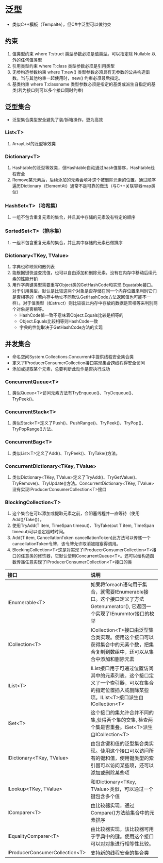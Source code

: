# 泛型

* 类似C++模板（Tempalte），但C#中泛型可以做约束

## 约束

1. 值类型约束 where T:struct 类型参数必须是值类型。可以指定除 Nullable 以外的任何值类型
2. 引用类型约束 where T:class 类型参数必须是引用类型
3. 无参构造参数约束 where T:new() 类型参数必须具有无参数的公共构造函数。当与其他约束一起使用时，new() 约束必须最后指定。
4. 基类约束 where T:classname 类型参数必须是指定的基类或派生自指定的基类(若为接口则可以多个接口同时约束)

## 泛型集合
* 泛型集合类型安全避免了装/拆箱操作，更为高效
### List&lt;T&gt;
1. ArrayList的泛型等效类
### Dictionary&lt;T&gt;
1. Hashtable的泛型等效类，但Hashtable自动通过hash值排序，Hashtable线程安全
2. Remove某元素后，后续添加的元素会填补这个被删除元素的位置。通过顺序遍历Dictionary（ElementAt）通常不是可靠的做法（与C++关联容器map类似）
### HashSet&lt;T&gt;（哈希集）
1. 一组不包含重复元素的集合，并且其中存储的元素没有特定的顺序
### SortedSet&lt;T&gt;（排序集）
1. 一组不包含重复元素的集合，并且其中存储的元素已做排序
### Dictionary<TKey, TValue>
1. 字典也称映照和散列表
2. 能根据键快速查找值，也可以自由添加和删除元素。没有在内存中移动后续元素的性能开销
3. 用作字典键类型需要重写Object类的GetHashCode和实现IEquatable接口。对于引用类型，默认是比较这两个对象是否存储在同一个内存位置来判别它们是否相等的（若内存中地址不同默认GetHashCode方法返回值也可能不一样）。对于值类型（如struct）则比较彼此内存中存放的数据是否相等来判别两个对象是否相等。
    * HashCode值一致不意味着Object.Equals比较是相等的
    * Object.Equals比较相等则HashCode一致
    * 字典的性能取决于GetHashCode方法的实现

## 并发集合
* 命名空间System.Collections.Concurrent中提供线程安全集合类
* 定义了IProducerConsumerCollection<T>接口实现集合跨线程得安全访问
* 添加或提取某个元素，总要判断此动作是否执行成功

### ConcurrentQueue&lt;T&gt; 
1. 类似Queue&lt;T&gt;访问元素方法有TryEnqueue()、TryDequeue()、TryPeek()。
### ConcurrentStack&lt;T&gt;
1. 类似Stack&lt;T&gt;定义了Push()、PushRange()、TryPeek()、TryPop()、TryPopRange()方法。
### ConcurrentBag&lt;T&gt;
1. 类似List&lt;T&gt;定义了Add()、TryPeek()、TryTake()方法。
### ConcurrentDictionary<TKey, TValue>
1. 类似Dictionary<TKey, TValue>定义了TryAdd()、TryGetValue()、TryRemove()、TryUpdate()方法。ConcurrentDictionary<TKey, TValue>没有实现IProducerConsumerCollection&lt;T&gt;接口
### BlockingCollection&lt;T&gt; 
1. 这个集合在可以添加或提取元素之前，会阻塞线程并一直等待（使用Add()/Take()）。
2. 使用TryAdd(T item, TimeSpan timeout)、TryTake(out T item, TimeSpan timeout)可以设定超时时间。
3. Add(T item, CancellationToken cancellationToken)此方法可以传递一个cancellationToken令牌，该令牌允许取消被阻塞得调用。
4. BlockingCollection&lt;T&gt;这是对实现了IProducerConsumerCollection&lt;T&gt;接口的任意类的修饰器，它默认使用ConcurrentQueue&lt;T&gt;。还可以给构造函数传递任意实现了IProducerConsumerCollection&lt;T&gt;接口的类

| 接口 | 说明 |
| :---- | :---- |
| IEnumerable&lt;T&gt; | 如果将foreach语句用于集合，就需要IEnumerable接口。这个接口定义了方法Getenumerator(), 它返回一个实现了IEnummtor接口的枚举 |
| ICollection&lt;T&gt; | ICollection&lt;T&gt;接口由泛型集合类实现。使用这个接口可以获得集合中的元素个数，把集合复制到数组中，还可以从集合中添加和删除元素 |
| IList&lt;T&gt; | IList<T>接口用于可通过位置访问其中的元素列表，这个接口定义了一个索引器，可以在集合的指定位置插入或删除某些项。IList&lt;T&gt;接口派生自ICollection&lt;T&gt; |
| ISet&lt;T&gt; | 这个接口的集允许合并不同的集,获得两个集的交集, 检查两个集是否重叠。ISet&lt;T&gt;派生自ICollection&lt;T&gt; |
| IDictionary<TKey, TValue> | 由包含键和值的泛型集合类实现。使用这个接口可以访问所有的键和值，使用键类型的索引器可以访问某些项，还可以添加或删除某些项 |
| ILookup<TKey, TValue> | 和IDictionary<TKey, TValue>类似，可以通过一个键包含多个值 |
| IComparer&lt;T&gt; | 由比较器实现，通过Compare()方法给集合中的元素排序 |
| IEqualityComparer&lt;T&gt; | 由比较器实现，该比较器可用于字典中的键。使用这个接口可以对对象进行相等性比较。|
| IProducerConsumerCollection&lt;T&gt; | 支持新的线程安全的集合类 |
